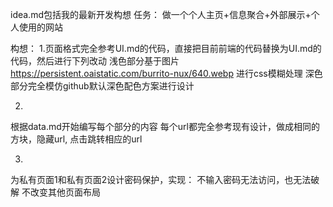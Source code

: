 idea.md包括我的最新开发构想
任务：
做一个个人主页+信息聚合+外部展示+个人使用的网站

构想：
1.页面格式完全参考UI.md的代码，直接把目前前端的代码替换为UI.md的代码，然后进行下列改动
浅色部分基于图片
https://persistent.oaistatic.com/burrito-nux/640.webp
进行css模糊处理
深色部分完全模仿github默认深色配色方案进行设计

2.
根据data.md开始编写每个部分的内容
每个url都完全参考现有设计，做成相同的方块，隐藏url,
点击跳转相应的url

3.
为私有页面1和私有页面2设计密码保护，实现：
不输入密码无法访问，也无法破解
不改变其他页面布局